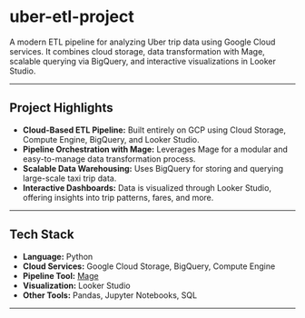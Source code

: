 # uber-etl-project
A modern ETL pipeline for analyzing Uber trip data using Google Cloud services. It combines cloud storage, data transformation with Mage, scalable querying via BigQuery, and interactive visualizations in Looker Studio.

---

##  Project Highlights

- **Cloud-Based ETL Pipeline:** Built entirely on GCP using Cloud Storage, Compute Engine, BigQuery, and Looker Studio.
- **Pipeline Orchestration with Mage:** Leverages Mage for a modular and easy-to-manage data transformation process.
- **Scalable Data Warehousing:** Uses BigQuery for storing and querying large-scale taxi trip data.
- **Interactive Dashboards:** Data is visualized through Looker Studio, offering insights into trip patterns, fares, and more.

---

##  Tech Stack

- **Language:** Python
- **Cloud Services:** Google Cloud Storage, BigQuery, Compute Engine
- **Pipeline Tool:** [Mage](https://www.mage.ai/)
- **Visualization:** Looker Studio
- **Other Tools:** Pandas, Jupyter Notebooks, SQL

---
